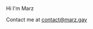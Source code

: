 Hi I'm Marz

Contact me at contact@marz.gay


<!---
MarzHater/MarzHater is a ✨ special ✨ repository because its `README.md` (this file) appears on your GitHub profile.
You can click the Preview link to take a look at your changes.
--->
